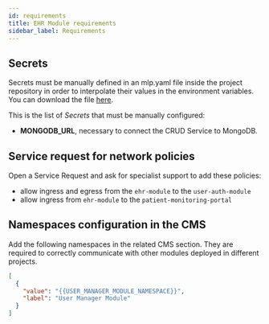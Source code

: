 ```yaml
---
id: requirements
title: EHR Module requirements
sidebar_label: Requirements
---
```


<!--
WARNING: this file was automatically generated by Mia-Platform Doc Aggregator.
DO NOT MODIFY IT BY HAND.
Instead, modify the source file and run the aggregator to regenerate this file.
-->

## Secrets

Secrets must be manually defined in an mlp.yaml file inside the project repository in order to interpolate their values in the environment variables. You can download the file <a download target="_blank" href="/docs_files_to_download/ehr-module/ehr-module/mlp.yaml">here</a>.

This is the list of *Secrets* that must be manually configured:

- **MONGODB_URL**, necessary to connect the CRUD Service to MongoDB.

## Service request for network policies

Open a Service Request and ask for specialist support to add these policies:

- allow ingress and egress from the `ehr-module` to the `user-auth-module`
- allow ingress from `ehr-module` to the `patient-monitoring-portal`

## Namespaces configuration in the CMS

Add the following namespaces in the related CMS section. They are required to correctly communicate with other modules deployed in different projects.

```json
[
  {
    "value": "{{USER_MANAGER_MODULE_NAMESPACE}}",
    "label": "User Manager Module"
  }
]
```

